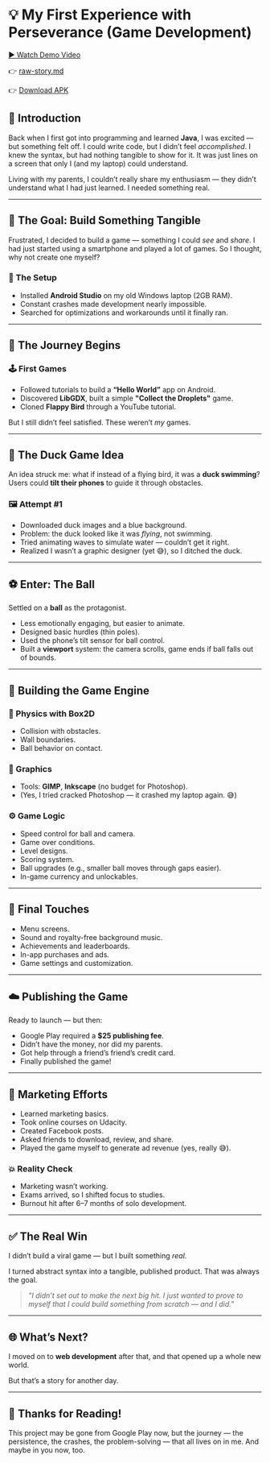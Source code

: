 # 💡 My First Experience with Perseverance (Game Development)

[▶️ Watch Demo Video](https://drive.google.com/file/d/1OXh0jTaK8bU8VMUrXPoT9fvx3V5DuXnb/view)

👉 [raw-story.md](./raw-story.md)

👉 [Download APK](https://pt.mob4gamers.com/easy-roll-mini/com.sssproduction.naughtysofts.games.erl)

## 📘 Introduction

Back when I first got into programming and learned **Java**, I was excited — but something felt off. I could write code, but I didn’t feel *accomplished*. I knew the syntax, but had nothing tangible to show for it. It was just lines on a screen that only I (and my laptop) could understand.

Living with my parents, I couldn’t really share my enthusiasm — they didn’t understand what I had just learned. I needed something real.

---

## 🎯 The Goal: Build Something Tangible

Frustrated, I decided to build a game — something I could *see* and *share*. I had just started using a smartphone and played a lot of games. So I thought, why not create one myself?

### 🔧 The Setup

- Installed **Android Studio** on my old Windows laptop (2GB RAM).
- Constant crashes made development nearly impossible.
- Searched for optimizations and workarounds until it finally ran.

---

## 🚀 The Journey Begins

### 🕹️ First Games

- Followed tutorials to build a **“Hello World”** app on Android.
- Discovered **LibGDX**, built a simple **"Collect the Droplets"** game.
- Cloned **Flappy Bird** through a YouTube tutorial.

But I still didn’t feel satisfied. These weren’t *my* games.

---

## 🦆 The Duck Game Idea

An idea struck me: what if instead of a flying bird, it was a **duck swimming**? Users could **tilt their phones** to guide it through obstacles.

### 🖼️ Attempt #1

- Downloaded duck images and a blue background.
- Problem: the duck looked like it was *flying*, not swimming.
- Tried animating waves to simulate water — couldn’t get it right.
- Realized I wasn’t a graphic designer (yet 😅), so I ditched the duck.

---

## ⚽ Enter: The Ball

Settled on a **ball** as the protagonist.

- Less emotionally engaging, but easier to animate.
- Designed basic hurdles (thin poles).
- Used the phone’s tilt sensor for ball control.
- Built a **viewport** system: the camera scrolls, game ends if ball falls out of bounds.

---

## 🔬 Building the Game Engine

### 🧪 Physics with Box2D

- Collision with obstacles.
- Wall boundaries.
- Ball behavior on contact.

### 🎨 Graphics

- Tools: **GIMP**, **Inkscape** (no budget for Photoshop).
- (Yes, I tried cracked Photoshop — it crashed my laptop again. 😅)

### ⚙️ Game Logic

- Speed control for ball and camera.
- Game over conditions.
- Level designs.
- Scoring system.
- Ball upgrades (e.g., smaller ball moves through gaps easier).
- In-game currency and unlockables.

---

## 🧩 Final Touches

- Menu screens.
- Sound and royalty-free background music.
- Achievements and leaderboards.
- In-app purchases and ads.
- Game settings and customization.

---

## ☁️ Publishing the Game

Ready to launch — but then:

- Google Play required a **$25 publishing fee**.
- Didn’t have the money, nor did my parents.
- Got help through a friend’s friend’s credit card.
- Finally published the game!

---

## 📣 Marketing Efforts

- Learned marketing basics.
- Took online courses on Udacity.
- Created Facebook posts.
- Asked friends to download, review, and share.
- Played the game myself to generate ad revenue (yes, really 😅).

### 💥 Reality Check

- Marketing wasn’t working.
- Exams arrived, so I shifted focus to studies.
- Burnout hit after 6–7 months of solo development.

---

## ✅ The Real Win

I didn’t build a viral game — but I built something *real*.

I turned abstract syntax into a tangible, published product. That was always the goal.

> *"I didn’t set out to make the next big hit. I just wanted to prove to myself that I could build something from scratch — and I did."*

---

## 🌐 What’s Next?

I moved on to **web development** after that, and that opened up a whole new world.

But that’s a story for another day.

---

## 🙏 Thanks for Reading!

This project may be gone from Google Play now, but the journey — the persistence, the crashes, the problem-solving — that all lives on in me. And maybe in you now, too.
